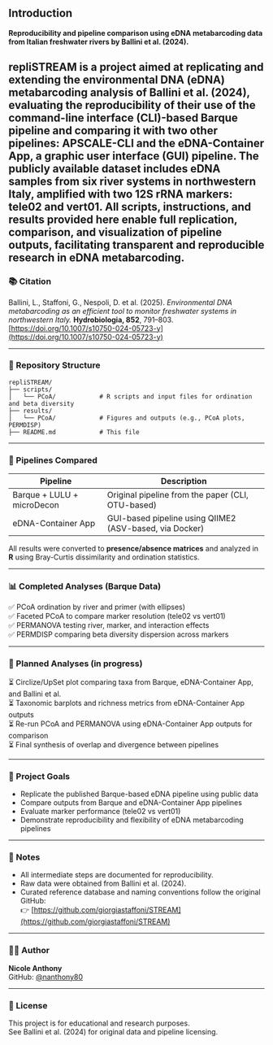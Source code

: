 ## Introduction

**Reproducibility and pipeline comparison using eDNA metabarcoding data from Italian freshwater rivers by Ballini et al. (2024).**

repliSTREAM is a project aimed at replicating and extending the environmental DNA (eDNA) metabarcoding analysis of Ballini et al. (2024), evaluating the reproducibility of their use of the command-line interface (CLI)-based Barque pipeline and comparing it with two other pipelines: APSCALE-CLI and the eDNA-Container App, a graphic user interface (GUI) pipeline.  The publicly available dataset includes eDNA samples from six river systems in northwestern Italy, amplified with two 12S rRNA markers: tele02 and vert01. All scripts, instructions, and results provided here enable full replication, comparison, and visualization of pipeline outputs, facilitating transparent and reproducible research in eDNA metabarcoding.
---

### 📚 Citation  
Ballini, L., Staffoni, G., Nespoli, D. et al. (2025). *Environmental DNA metabarcoding as an efficient tool to monitor freshwater systems in northwestern Italy.* **Hydrobiologia, 852**, 791–803.  
[https://doi.org/10.1007/s10750-024-05723-y](https://doi.org/10.1007/s10750-024-05723-y)

---

### 📁 Repository Structure

```
repliSTREAM/
├── scripts/
│   └── PCoA/            # R scripts and input files for ordination and beta diversity
├── results/
│   └── PCoA/            # Figures and outputs (e.g., PCoA plots, PERMDISP)
├── README.md            # This file
```

---

### 🔬 Pipelines Compared

| Pipeline              | Description                                           |
|-----------------------|-------------------------------------------------------|
| Barque + LULU + microDecon | Original pipeline from the paper (CLI, OTU-based)     |
| eDNA-Container App    | GUI-based pipeline using QIIME2 (ASV-based, via Docker) |

All results were converted to **presence/absence matrices** and analyzed in **R** using Bray-Curtis dissimilarity and ordination statistics.

---

### 📊 Completed Analyses (Barque Data)

✅ PCoA ordination by river and primer (with ellipses)  
✅ Faceted PCoA to compare marker resolution (tele02 vs vert01)  
✅ PERMANOVA testing river, marker, and interaction effects  
✅ PERMDISP comparing beta diversity dispersion across markers  

---

### 🧩 Planned Analyses (in progress)

⏳ Circlize/UpSet plot comparing taxa from Barque, eDNA-Container App, and Ballini et al.  
⏳ Taxonomic barplots and richness metrics from eDNA-Container App outputs  
⏳ Re-run PCoA and PERMANOVA using eDNA-Container App outputs for comparison  
⏳ Final synthesis of overlap and divergence between pipelines  

---

### 📌 Project Goals

- Replicate the published Barque-based eDNA pipeline using public data  
- Compare outputs from Barque and eDNA-Container App pipelines  
- Evaluate marker performance (tele02 vs vert01)  
- Demonstrate reproducibility and flexibility of eDNA metabarcoding pipelines  

---

### 🧠 Notes

- All intermediate steps are documented for reproducibility.  
- Raw data were obtained from Ballini et al. (2024).  
- Curated reference database and naming conventions follow the original GitHub:  
  👉 [https://github.com/giorgiastaffoni/STREAM](https://github.com/giorgiastaffoni/STREAM)

---

### 👩‍🔬 Author  
**Nicole Anthony**  
GitHub: [@nanthony80](https://github.com/nanthony80)

---

### 📜 License  
This project is for educational and research purposes.  
See Ballini et al. (2024) for original data and pipeline licensing.
